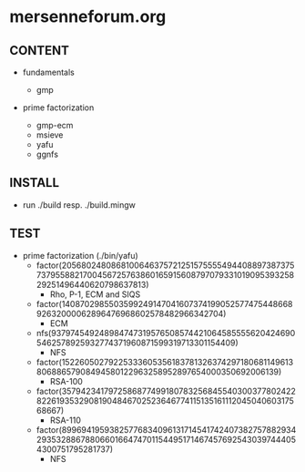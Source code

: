 # mersenneforum.org

## CONTENT

* fundamentals
  * gmp

* prime factorization
  * gmp-ecm
  * msieve
  * yafu
  * ggnfs

## INSTALL

* run ./build resp. ./build.mingw

## TEST

* prime factorization (./bin/yafu)
  * factor(2056802480868100646375721251575555494408897387375737955882170045672576386016591560879707933101909539325829251496440620798637813)
    * Rho, P-1, ECM and SIQS
  * factor(140870298550359924914704160737419905257747544866892632000062896476968602578482966342704)
    * ECM
  * nfs(9379745492489847473195765085744210645855556204246905462578925932774371960871599319713301154409)
    * NFS
  * factor(1522605027922533360535618378132637429718068114961380688657908494580122963258952897654000350692006139)
    * RSA-100
  * factor(35794234179725868774991807832568455403003778024228226193532908190484670252364677411513516111204504060317568667)
    * RSA-110
  * factor(8996941959382577683409613171454174240738275788293429353288678806601664747011544951714674576925430397444054300751795281737)
    * NFS
